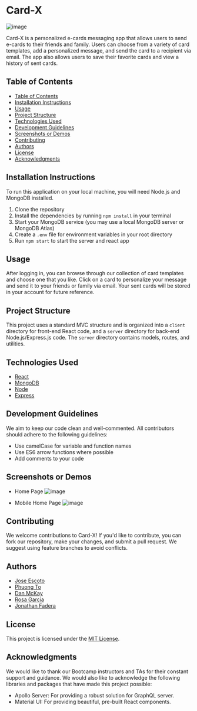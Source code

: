 # Card-X
![image](https://img.shields.io/badge/License-MIT-slateblue.svg)

Card-X is a personalized e-cards messaging app that allows users to send e-cards to their friends and family. Users can choose from a variety of card templates, add a personalized message, and send the card to a recipient via email. The app also allows users to save their favorite cards and view a history of sent cards.

## Table of Contents

  - [Table of Contents](#table-of-contents)
  - [Installation Instructions](#installation-instructions)
  - [Usage](#usage)
  - [Project Structure](#project-structure)
  - [Technologies Used](#technologies-used)
  - [Development Guidelines](#development-guidelines)
  - [Screenshots or Demos](#screenshots-or-demos)
  - [Contributing](#contributing)
  - [Authors](#authors)
  - [License](#license)
  - [Acknowledgments](#acknowledgments)

## Installation Instructions

To run this application on your local machine, you will need Node.js and MongoDB installed.

1. Clone the repository
2. Install the dependencies by running `npm install` in your terminal
3. Start your MongoDB service (you may use a local MongoDB server or MongoDB Atlas)
4. Create a `.env` file for environment variables in your root directory 
5. Run `npm start` to start the server and react app

## Usage

After logging in, you can browse through our collection of card templates and choose one that you like. Click on a card to personalize your message and send it to your friends or family via email. Your sent cards will be stored in your account for future reference.

## Project Structure

This project uses a standard MVC structure and is organized into a `client` directory for front-end React code, and a `server` directory for back-end Node.js/Express.js code. The `server` directory contains models, routes, and utilities.

## Technologies Used

- [React](https://www.npmjs.com/package/react)
- [MongoDB](https://www.npmjs.com/package/mongodb)
- [Node](https://www.npmjs.com/package/node)
- [Express](https://www.npmjs.com/package/express)

## Development Guidelines

We aim to keep our code clean and well-commented. All contributors should adhere to the following guidelines:
- Use camelCase for variable and function names
- Use ES6 arrow functions where possible
- Add comments to your code

## Screenshots or Demos

- Home Page
![image](https://github.com/escotoj/Card-X/assets/123746582/814df0a5-d688-4f77-9b2e-6f5483d49d7f)


- Mobile Home Page
![image](https://github.com/escotoj/Card-X/assets/123746582/23d9f31a-a02e-414e-ba40-1bfe6a0d7459)

## Contributing

We welcome contributions to Card-X! If you'd like to contribute, you can fork our repository, make your changes, and submit a pull request. We suggest using feature branches to avoid conflicts.

## Authors

- [Jose Escoto](https://github.com/escotoj)
- [Phuong To](https://github.com/phuongtoVN)
- [Dan McKay](https://github.com/DanielFMcKay)
- [Rosa Garcia](https://github.com/saway11)
- [Jonathan Fadera](https://github.com/JonathanFadera)

## License

This project is licensed under the [MIT License](LICENSE).

## Acknowledgments

We would like to thank our Bootcamp instructors and TAs for their constant support and guidance. We would also like to acknowledge the following libraries and packages that have made this project possible:
- Apollo Server: For providing a robust solution for GraphQL server.
- Material UI: For providing beautiful, pre-built React components.
